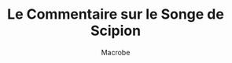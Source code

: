 ---
title: Le Commentaire sur le Songe de Scipion
author: Macrobe
section: Livre 2, Chapitre IX
layout: text
---